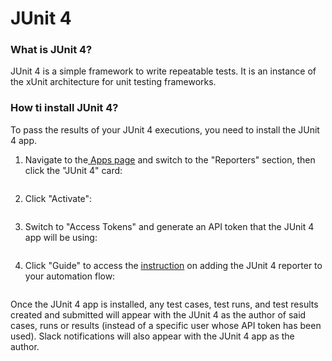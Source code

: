 # JUnit 4

### What is JUnit 4?

JUnit 4 is a simple framework to write repeatable tests. It is an instance of the xUnit architecture for unit testing frameworks.

### How ti install JUnit 4?

To pass the results of your JUnit 4 executions, you need to install the JUnit 4 app.

1.  Navigate to the[ Apps page](https://app.qase.io/apps) and switch to the "Reporters" section, then click the "JUnit 4" card:



    <figure><img src="https://downloads.intercomcdn.com/i/o/658664136/cedf8da57ce6c8c0dc03e073/image.png" alt=""><figcaption></figcaption></figure>
2.  Click "Activate":



    <figure><img src="https://downloads.intercomcdn.com/i/o/658664534/4dd9d4bac632265f2748dce5/image.png" alt=""><figcaption></figcaption></figure>
3.  Switch to "Access Tokens" and generate an API token that the JUnit 4 app will be using:



    <figure><img src="https://downloads.intercomcdn.com/i/o/658665678/1e81e53b18b4dafbb4907d3b/image.png" alt=""><figcaption></figcaption></figure>
4.  Click "Guide" to access the [instruction](https://github.com/qase-tms/qase-java/tree/main/qase-junit4-reporter) on adding the JUnit 4 reporter to your automation flow:



    <figure><img src="https://downloads.intercomcdn.com/i/o/658666323/97f32c76667395cd52bdc2c9/image.png" alt=""><figcaption></figcaption></figure>

Once the JUnit 4 app is installed, any test cases, test runs, and test results created and submitted will appear with the JUnit 4 as the author of said cases, runs or results (instead of a specific user whose API token has been used). Slack notifications will also appear with the JUnit 4 app as the author.
